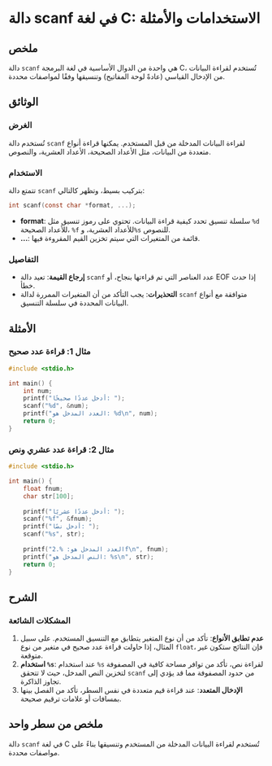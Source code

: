 <!--
Meta Description: # دالة scanf في لغة C: الاستخدامات والأمثلة ## ملخص دالة `scanf` هي واحدة من الدوال الأساسية في لغة البرمجة C، تُستخدم لقراءة البيانات من الإدخال القي...
Meta Keywords: scanf, دالة, البيانات, قراءة, عدد
-->

# دالة scanf في لغة C: الاستخدامات والأمثلة

## ملخص
دالة `scanf` هي واحدة من الدوال الأساسية في لغة البرمجة C، تُستخدم لقراءة البيانات من الإدخال القياسي (عادةً لوحة المفاتيح) وتنسيقها وفقًا لمواصفات محددة.

## الوثائق
### الغرض
تُستخدم دالة `scanf` لقراءة البيانات المدخلة من قبل المستخدم. يمكنها قراءة أنواع متعددة من البيانات، مثل الأعداد الصحيحة، الأعداد العشرية، والنصوص.

### الاستخدام
تتمتع دالة `scanf` بتركيب بسيط، وتظهر كالتالي:

```c
int scanf(const char *format, ...);
```

- **format**: سلسلة تنسيق تحدد كيفية قراءة البيانات. تحتوي على رموز تنسيق مثل `%d` للأعداد الصحيحة، `%f` للأعداد العشرية، و`%s` للنصوص.
- **...**: قائمة من المتغيرات التي سيتم تخزين القيم المقروءة فيها.

### التفاصيل
- **إرجاع القيمة**: تعيد دالة `scanf` عدد العناصر التي تم قراءتها بنجاح، أو EOF إذا حدث خطأ.
- **التحذيرات**: يجب التأكد من أن المتغيرات الممررة لدالة `scanf` متوافقة مع أنواع البيانات المحددة في سلسلة التنسيق.

## الأمثلة
### مثال 1: قراءة عدد صحيح
```c
#include <stdio.h>

int main() {
    int num;
    printf("أدخل عددًا صحيحًا: ");
    scanf("%d", &num);
    printf("العدد المدخل هو: %d\n", num);
    return 0;
}
```

### مثال 2: قراءة عدد عشري ونص
```c
#include <stdio.h>

int main() {
    float fnum;
    char str[100];
    
    printf("أدخل عددًا عشريًا: ");
    scanf("%f", &fnum);
    printf("أدخل نصًا: ");
    scanf("%s", str);
    
    printf("العدد المدخل هو: %.2f\n", fnum);
    printf("النص المدخل هو: %s\n", str);
    return 0;
}
```

## الشرح
### المشكلات الشائعة
1. **عدم تطابق الأنواع**: تأكد من أن نوع المتغير يتطابق مع التنسيق المستخدم. على سبيل المثال، إذا حاولت قراءة عدد صحيح في متغير من نوع `float`، فإن النتائج ستكون غير متوقعة.
2. **استخدام `%s`**: عند استخدام `%s` لقراءة نص، تأكد من توافر مساحة كافية في المصفوفة لتخزين النص المدخل، حيث لا تتحقق `scanf` من حدود المصفوفة مما قد يؤدي إلى تجاوز الذاكرة.
3. **الإدخال المتعدد**: عند قراءة قيم متعددة في نفس السطر، تأكد من الفصل بينها بمسافات أو علامات ترقيم صحيحة.

## ملخص من سطر واحد
دالة `scanf` في لغة C تُستخدم لقراءة البيانات المدخلة من المستخدم وتنسيقها بناءً على مواصفات محددة.